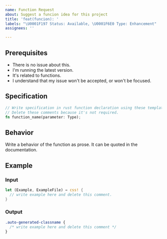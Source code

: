 ```yaml
---
name: Function Request
about: Suggest a funcion idea for this project
title: 'feat(funcion): '
labels: "\U0001F197 Status: Available, \U0001F6E0 Type: Enhancement"
assignees: ''

---
```


## Prerequisites

- There is no issue about this.
- I'm running the latest version.
- It's related to functions.
- I understand that my issue won't be accepted, or won't be focused.

## Specification

```rust
// Write specification in rust function declaration using these template,
// Delete these comments because it's not required.
fn function_name(parameter: Type);
```

## Behavior

Write a behavior of the function as prose. It can be quoted in the documentation.

## Example

### Input

```rust
let (Example, ExampleFile) = css! {
  // write example here and delete this comment.
}
```

### Output

```css
.auto-generated-classname {
  /* write example here and delete this comment */
}
```
